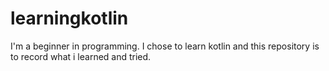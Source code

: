 # learningkotlin
I'm a beginner in programming. I chose to learn kotlin and this repository is to record what i learned and tried. 
